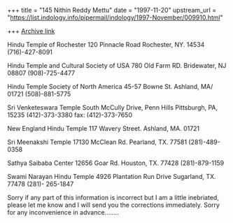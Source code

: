 +++
title = "145 Nithin Reddy Mettu"
date = "1997-11-20"
upstream_url = "https://list.indology.info/pipermail/indology/1997-November/009910.html"

+++
[Archive link](https://list.indology.info/pipermail/indology/1997-November/009910.html)

Hindu Temple of Rochester
120 Pinnacle Road Rochester, NY. 14534
(716)-427-8091

Hindu Temple and Cultural Society of USA
780 Old Farm RD. Bridewater, NJ 08807
(908)-725-4477

Hindu Temple Society of North America
45-57 Bowne St. Ashland, MA/ 01721
(508)-881-5775

Sri Venketeswara Temple
South McCully Drive, Penn Hills Pittsburgh, PA, 15235
(412)-373-3380
fax: (412)-373-7650

New England Hindu Temple
117 Wavery Street. Ashland, MA. 01721

Sri Meenakshi Temple
17130 McClean Rd. Pearland, TX. 77581
(281)-489-0358

Sathya Saibaba Center
12656 Goar Rd. Houston, TX. 77428
(281)-879-1159

Swami Narayan Hindu Temple
4926 Plantation Run Drive
Sugarland, TX. 77478
(281)- 265-1847


Sorry if any part of this information is incorrect but I am a little
inebriated, please let me know and I will send you the corrections
immediately. Sorry for any inconvenience in advance........




